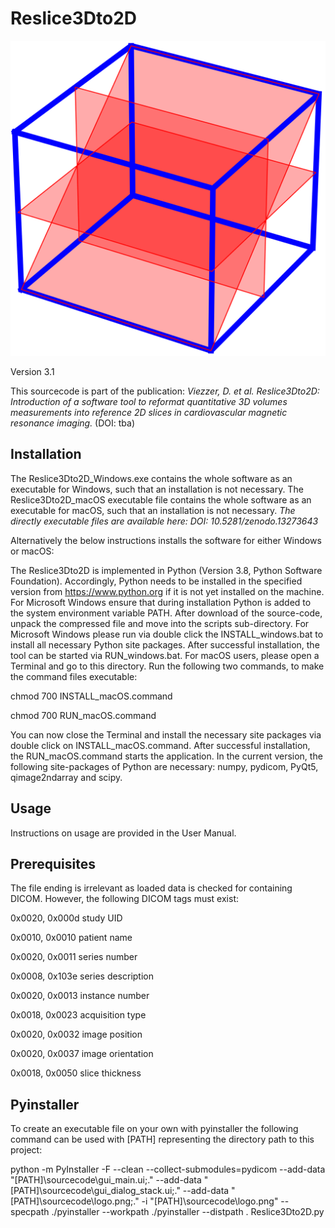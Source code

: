 # Reslice3Dto2D

![Reslice3Dto2D Logo](sourcecode/logo.png)

Version 3.1

This sourcecode is part of the publication: _Viezzer, D. et al. Reslice3Dto2D: Introduction of a software tool to reformat quantitative 3D volumes measurements into 
reference 2D slices in cardiovascular magnetic resonance imaging._ (DOI: tba) 

## Installation
The Reslice3Dto2D_Windows.exe contains the whole software as an executable for Windows, such that an installation is not necessary.
The Reslice3Dto2D_macOS executable file contains the whole software as an executable for macOS, such that an installation is not necessary.
_The directly executable files are available here: DOI: 10.5281/zenodo.13273643_

Alternatively the below instructions installs the software for either Windows or macOS:

The Reslice3Dto2D is implemented in Python (Version 3.8, Python Software Foundation). Accordingly, 
Python needs to be installed in the specified version from https://www.python.org if it is not yet installed on the machine. 
For Microsoft Windows ensure that during installation Python is added to the system environment variable PATH. 
After download of the source-code, unpack the compressed file and move into the scripts sub-directory. 
For Microsoft Windows please run via double click the INSTALL_windows.bat to install all necessary Python site packages. 
After successful installation, the tool can be started via RUN_windows.bat. For macOS users, please open a Terminal and 
go to this directory. Run the following two commands, to make the command files executable:

chmod 700 INSTALL_macOS.command

chmod 700 RUN_macOS.command

You can now close the Terminal and install the necessary site packages via double click on INSTALL_macOS.command. 
After successful installation, the RUN_macOS.command starts the application. In the current version, the following 
site-packages of Python are necessary: numpy, pydicom, PyQt5, qimage2ndarray and scipy.

## Usage
Instructions on usage are provided in the User Manual.

## Prerequisites
The file ending is irrelevant as loaded data is checked for containing DICOM. However, the following DICOM tags must 
exist:

0x0020, 0x000d  study UID

0x0010, 0x0010  patient name

0x0020, 0x0011  series number

0x0008, 0x103e  series description

0x0020, 0x0013  instance number

0x0018, 0x0023  acquisition type

0x0020, 0x0032  image position

0x0020, 0x0037  image orientation

0x0018, 0x0050  slice thickness

## Pyinstaller
To create an executable file on your own with pyinstaller the following command can be used with [PATH] representing the directory path
to this project:

python -m PyInstaller -F --clean --collect-submodules=pydicom --add-data "[PATH]\sourcecode\gui_main.ui;." --add-data 
"[PATH]\sourcecode\gui_dialog_stack.ui;." --add-data "[PATH]\sourcecode\logo.png;." -i "[PATH]\sourcecode\logo.png" 
--specpath ./pyinstaller --workpath ./pyinstaller --distpath . Reslice3Dto2D.py